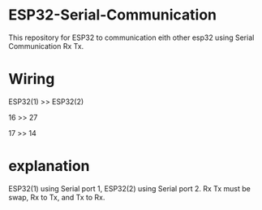 # ESP32-Serial-Communication
This repository for ESP32 to communication eith other esp32 using Serial Communication Rx Tx.

# Wiring
ESP32(1)  >>  ESP32(2)

16        >>  27

17        >>  14

# explanation
ESP32(1) using Serial port 1, ESP32(2) using Serial port 2. Rx Tx must be swap, Rx to Tx, and Tx to Rx.
